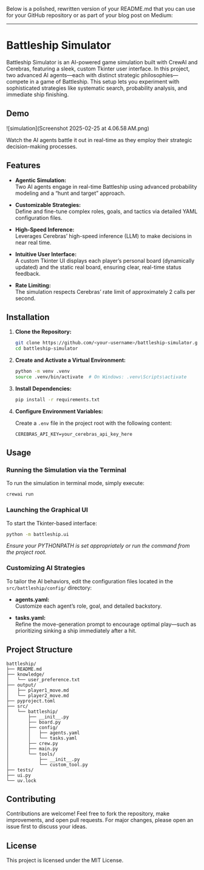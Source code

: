 Below is a polished, rewritten version of your README.md that you can use for your GitHub repository or as part of your blog post on Medium:

---

# Battleship Simulator

Battleship Simulator is an AI-powered game simulation built with CrewAI and Cerebras, featuring a sleek, custom Tkinter user interface. In this project, two advanced AI agents—each with distinct strategic philosophies—compete in a game of Battleship. This setup lets you experiment with sophisticated strategies like systematic search, probability analysis, and immediate ship finishing.

## Demo

![simulation](Screenshot 2025-02-25 at 4.06.58 AM.png)

Watch the AI agents battle it out in real-time as they employ their strategic decision-making processes.


## Features

- **Agentic Simulation:**  
  Two AI agents engage in real-time Battleship using advanced probability modeling and a “hunt and target” approach.

- **Customizable Strategies:**  
  Define and fine-tune complex roles, goals, and tactics via detailed YAML configuration files.

- **High-Speed Inference:**  
  Leverages Cerebras’ high-speed inference (LLM) to make decisions in near real time.

- **Intuitive User Interface:**  
  A custom Tkinter UI displays each player’s personal board (dynamically updated) and the static real board, ensuring clear, real-time status feedback.

- **Rate Limiting:**  
  The simulation respects Cerebras’ rate limit of approximately 2 calls per second.

## Installation

1. **Clone the Repository:**

   ```bash
   git clone https://github.com/<your-username>/battleship-simulator.git
   cd battleship-simulator
   ```

2. **Create and Activate a Virtual Environment:**

   ```bash
   python -m venv .venv
   source .venv/bin/activate  # On Windows: .venv\Scripts\activate
   ```

3. **Install Dependencies:**

   ```bash
   pip install -r requirements.txt
   ```

4. **Configure Environment Variables:**

   Create a `.env` file in the project root with the following content:

   ```
   CEREBRAS_API_KEY=your_cerebras_api_key_here
   ```

## Usage

### Running the Simulation via the Terminal

To run the simulation in terminal mode, simply execute:

```bash
crewai run
```

### Launching the Graphical UI

To start the Tkinter-based interface:

```bash
python -m battleship.ui
```

*Ensure your PYTHONPATH is set appropriately or run the command from the project root.*

### Customizing AI Strategies

To tailor the AI behaviors, edit the configuration files located in the `src/battleship/config/` directory:

- **agents.yaml:**  
  Customize each agent’s role, goal, and detailed backstory.

- **tasks.yaml:**  
  Refine the move-generation prompt to encourage optimal play—such as prioritizing sinking a ship immediately after a hit.

## Project Structure

```
battleship/
├── README.md
├── knowledge/
│   └── user_preference.txt
├── output/
│   ├── player1_move.md
│   └── player2_move.md
├── pyproject.toml
├── src/
│   └── battleship/
│       ├── __init__.py
│       ├── board.py
│       ├── config/
│       │   ├── agents.yaml
│       │   └── tasks.yaml
│       ├── crew.py
│       ├── main.py
│       └── tools/
│           ├── __init__.py
│           └── custom_tool.py
├── tests/
├── ui.py
└── uv.lock
```

## Contributing

Contributions are welcome! Feel free to fork the repository, make improvements, and open pull requests. For major changes, please open an issue first to discuss your ideas.

## License

This project is licensed under the MIT License.
